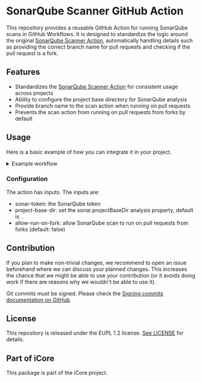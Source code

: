# SonarQube Scanner GitHub Action

This repository provides a reusable GitHub Action for running SonarQube scans in GitHub Workflows.
It is designed to standardize the logic around the original [SonarQube Scanner Action](https://github.com/SonarSource/sonarqube-scan-action),
automatically handling details such as providing the correct branch name for pull requests and checking if the pull request is a fork.

## Features

- Standardizes the [SonarQube Scanner Action](https://github.com/SonarSource/sonarqube-scan-action) for consistent usage across projects
- Ability to configure the project base directory for SonarQube analysis
- Provide branch name to the scan action when running on pull requests
- Prevents the scan action from running on pull requests from forks by default

## Usage

Here is a basic example of how you can integrate it in your project.

<details>
  <summary>Example workflow</summary>

This workflow is executed automatically on push to the main branch, on a pull request and can also be executed manually from the actions tab `workflow_dispatch`.

In the code below you need to replace `${{ secrets.SONAR_TOKEN }}` with the secret that contains the SonarQube token you want to use.

```yml
name: Run SonarCloud scanner

on:
  workflow_dispatch:
  pull_request:
  push:
    branches:
      - main

jobs:
    sonarcloud-scanner:
    runs-on: ubuntu-latest
    steps:
      - name: Checkout repository
        uses: actions/checkout@v4

      # Using the action
      - name: Install dependencies
        uses: minvws/action-sonarcube-cloud@v1
        with:
            sonar-token: ${{ secrets.SONAR_TOKEN }}
```

</details>

### Configuration

The action has inputs. The inputs are:

- sonar-token: the SonarQube token
- project-base-dir: set the sonar.projectBaseDir analysis property, default is `.`
- allow-run-on-fork: allow SonarQube scan to run on pull requests from forks (default: false)

## Contribution

If you plan to make non-trivial changes, we recommend to open an issue beforehand where we can discuss your planned changes.
This increases the chance that we might be able to use your contribution (or it avoids doing work if there are reasons why we wouldn't be able to use it).

Git commits must be signed. Please check the [Signing commits documentation on GitHub](https://docs.github.com/en/github/authenticating-to-github/signing-commits).

## License

This repository is released under the EUPL 1.2 license. [See LICENSE](LICENSE.txt) for details.

## Part of iCore

This package is part of the iCore project.
